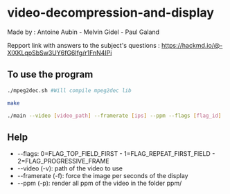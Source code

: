 # video-decompression-and-display

Made by : 
Antoine Aubin - Melvin Gidel - Paul Galand

Repport link with answers to the subject's questions : https://hackmd.io/@-XlXKLqpSbSw3UY6fG6Ifg/r1FnN4IPi

## To use the program 
```sh
./mpeg2dec.sh #Will compile mpeg2dec lib

make

./main --video [video_path] --framerate [ips] --ppm --flags [flag_id]
```

## Help
- --flags: 0=FLAG_TOP_FIELD_FIRST - 1=FLAG_REPEAT_FIRST_FIELD - 2=FLAG_PROGRESSIVE_FRAME
- --video (-v): path of the video to use
- --framerate (-f): force the image per seconds of the display
- --ppm (-p): render all ppm of the video in the folder ppm/
